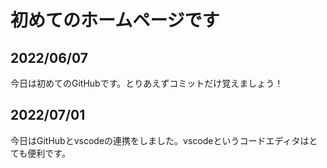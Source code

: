 # 初めてのホームページです
## 2022/06/07
今日は初めてのGitHubです。とりあえずコミットだけ覚えましょう！
## 2022/07/01
今日はGitHubとvscodeの連携をしました。vscodeというコードエディタはとても便利です。
